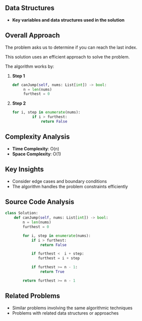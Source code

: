 ## Data Structures

* **Key variables and data structures used in the solution**

## Overall Approach

The problem asks us to determine if you can reach the last index.

This solution uses an efficient approach to solve the problem.

The algorithm works by:

1. **Step 1**
   
   ```python
   def canJump(self, nums: List[int]) -> bool:
        n = len(nums)
        furthest = 0
   ```
2. **Step 2**
   
   ```python
   for i, step in enumerate(nums):
            if i > furthest:
                return False
   ```

## Complexity Analysis

* **Time Complexity**: O(n)
* **Space Complexity**: O(1)

## Key Insights

* Consider edge cases and boundary conditions
* The algorithm handles the problem constraints efficiently

## Source Code Analysis

```python
class Solution:
    def canJump(self, nums: List[int]) -> bool:
        n = len(nums)
        furthest = 0

        for i, step in enumerate(nums):
            if i > furthest:
                return False

            if furthest <  i + step:
               furthest = i + step

            if furthest >= n - 1:
                return True

        return furthest >= n - 1
```

## Related Problems

* Similar problems involving the same algorithmic techniques
* Problems with related data structures or approaches
